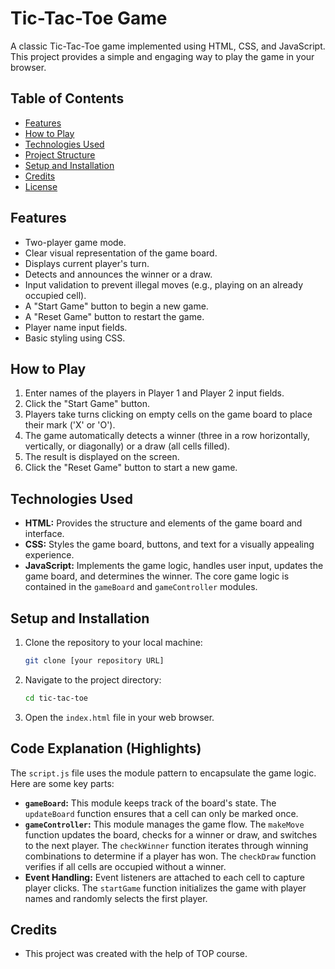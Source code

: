 # Tic-Tac-Toe Game

A classic Tic-Tac-Toe game implemented using HTML, CSS, and JavaScript.  This project provides a simple and engaging way to play the game in your browser.

## Table of Contents

*   [Features](#features)
*   [How to Play](#how-to-play)
*   [Technologies Used](#technologies-used)
*   [Project Structure](#project-structure)
*   [Setup and Installation](#setup-and-installation)
*   [Credits](#credits)
*   [License](#license)

## Features

*   Two-player game mode.
*   Clear visual representation of the game board.
*   Displays current player's turn.
*   Detects and announces the winner or a draw.
*   Input validation to prevent illegal moves (e.g., playing on an already occupied cell).
*   A "Start Game" button to begin a new game.
*   A "Reset Game" button to restart the game.
*   Player name input fields.
*   Basic styling using CSS.

## How to Play

1.  Enter names of the players in Player 1 and Player 2 input fields.
2.  Click the "Start Game" button.
3.  Players take turns clicking on empty cells on the game board to place their mark ('X' or 'O').
4.  The game automatically detects a winner (three in a row horizontally, vertically, or diagonally) or a draw (all cells filled).
5.  The result is displayed on the screen.
6.  Click the "Reset Game" button to start a new game.

## Technologies Used

*   **HTML:**  Provides the structure and elements of the game board and interface.
*   **CSS:**  Styles the game board, buttons, and text for a visually appealing experience.
*   **JavaScript:** Implements the game logic, handles user input, updates the game board, and determines the winner.  The core game logic is contained in the `gameBoard` and `gameController` modules.

## Setup and Installation

1.  Clone the repository to your local machine:

    ```bash
    git clone [your repository URL]
    ```

2.  Navigate to the project directory:

    ```bash
    cd tic-tac-toe
    ```

3.  Open the `index.html` file in your web browser.

## Code Explanation (Highlights)

The `script.js` file uses the module pattern to encapsulate the game logic.  Here are some key parts:

*   **`gameBoard`:** This module keeps track of the board's state. The `updateBoard` function ensures that a cell can only be marked once.
*   **`gameController`:** This module manages the game flow. The `makeMove` function updates the board, checks for a winner or draw, and switches to the next player.  The `checkWinner` function iterates through winning combinations to determine if a player has won. The `checkDraw` function verifies if all cells are occupied without a winner.
*   **Event Handling:**  Event listeners are attached to each cell to capture player clicks. The `startGame` function initializes the game with player names and randomly selects the first player.

## Credits

*   This project was created with the help of TOP course.

